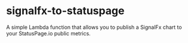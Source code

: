 # signalfx-to-statuspage
A simple Lambda function that allows you to publish a SignalFx chart to your StatusPage.io public metrics. 

